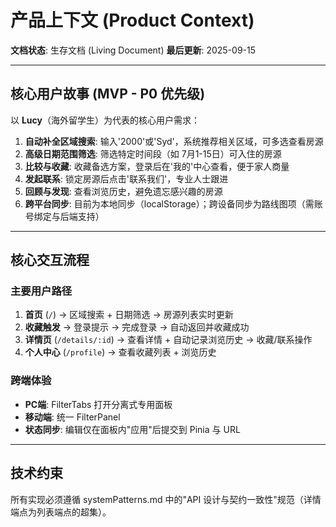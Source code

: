 # 产品上下文 (Product Context)

**文档状态**: 生存文档 (Living Document)
**最后更新**: 2025-09-15

---

## 核心用户故事 (MVP - P0 优先级)

以 **Lucy**（海外留学生）为代表的核心用户需求：

1. **自动补全区域搜索**: 输入'2000'或'Syd'，系统推荐相关区域，可多选查看房源
2. **高级日期范围筛选**: 筛选特定时间段（如 7月1-15日）可入住的房源
3. **比较与收藏**: 收藏备选方案，登录后在'我的'中心查看，便于家人商量
4. **发起联系**: 锁定房源后点击'联系我们'，专业人士跟进
5. **回顾与发现**: 查看浏览历史，避免遗忘感兴趣的房源
6. **跨平台同步**: 目前为本地同步（localStorage）；跨设备同步为路线图项（需账号绑定与后端支持）

---

## 核心交互流程

### 主要用户路径
1. **首页** (`/`) → 区域搜索 + 日期筛选 → 房源列表实时更新
2. **收藏触发** → 登录提示 → 完成登录 → 自动返回并收藏成功
3. **详情页** (`/details/:id`) → 查看详情 + 自动记录浏览历史 → 收藏/联系操作
4. **个人中心** (`/profile`) → 查看收藏列表 + 浏览历史

### 跨端体验
- **PC端**: FilterTabs 打开分离式专用面板
- **移动端**: 统一 FilterPanel
- **状态同步**: 编辑仅在面板内"应用"后提交到 Pinia 与 URL

---

## 技术约束

所有实现必须遵循 systemPatterns.md 中的"API 设计与契约一致性"规范（详情端点为列表端点的超集）。
